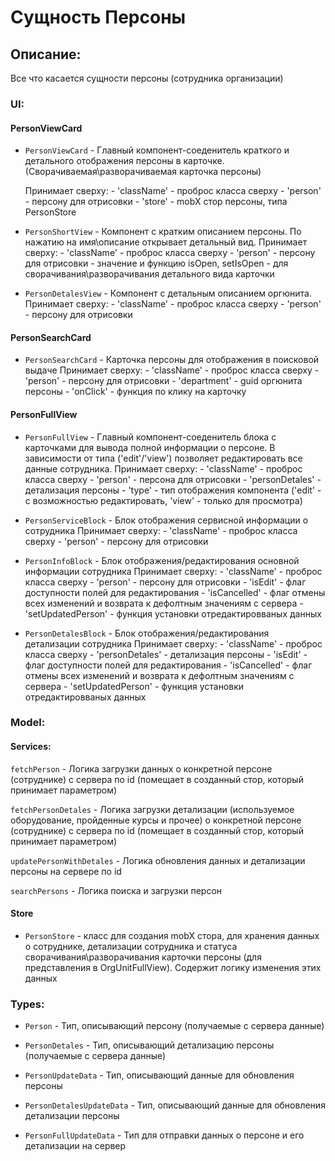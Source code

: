 # Сущность Персоны

## Описание:
Все что касается сущности персоны (сотрудника организации)

### UI:

#### PersonViewCard 

- `PersonViewCard` - Главный компонент-соеденитель краткого и детального отображения персоны в карточке. (Сворачиваемая\разворачиваемая карточка персоны)

    Принимает сверху:
        - 'className' - проброс класса сверху
        - 'person' - персону для отрисовки
        - 'store' - mobX стор персоны, типа PersonStore

- `PersonShortView` - Компонент с кратким описанием персоны. По нажатию на имя\описание открывает детальный вид.
        Принимает сверху:
            - 'className' - проброс класса сверху
            - 'person' - персону для отрисовки
            - значение и функцию isOpen, setIsOpen - для сворачивания\разворачивания 
            детального вида карточки

- `PersonDetalesView` - Компонент с детальным описанием оргюнита.
        Принимает сверху:
            - 'className' - проброс класса сверху
            - 'person' - персону для отрисовки

#### PersonSearchCard 

- `PersonSearchCard` - Карточка персоны для отображения в поисковой выдаче
    Принимает сверху:
        - 'className' - проброс класса сверху
        - 'person' - персону для отрисовки
        - 'department' - guid оргюнита персоны
        - 'onClick' - функция по клику на карточку

#### PersonFullView

- `PersonFullView` - Главный компонент-соеденитель блока с карточками для вывода полной информации о персоне. В зависимости от типа ('edit'/'view') позволяет редактировать все данные сотрудника.
    Принимает сверху:
        - 'className' - проброс класса сверху
        - 'person' - персона для отрисовки
        - 'personDetales' - детализация персоны
        - 'type' - тип отображения компонента ('edit' - с возможностью редактировать, 'view' - только для просмотра)

- `PersonServiceBlock` - Блок отображения сервисной информации о сотрудника
    Принимает сверху:
        - 'className' - проброс класса сверху
        - 'person' - персону для отрисовки

- `PersonInfoBlock` - Блок отображения/редактирования основной информации сотрудника
    Принимает сверху:
        - 'className' - проброс класса сверху
        - 'person' - персону для отрисовки
        - 'isEdit' - флаг доступности полей для редактирования
        - 'isCancelled' - флаг отмены всех изменений и возврата к дефолтным значениям с сервера
        - 'setUpdatedPerson' - функция установки отредактировваных данных

- `PersonDetalesBlock` - Блок отображения/редактирования детализации сотрудника
    Принимает сверху:
        - 'className' - проброс класса сверху
        - 'personDetales' - детализация персоны
        - 'isEdit' - флаг доступности полей для редактирования
        - 'isCancelled' - флаг отмены всех изменений и возврата к дефолтным значениям с сервера
        - 'setUpdatedPerson' - функция установки отредактировваных данных


### Model:

#### Services:

`fetchPerson` - Логика загрузки данных о конкретной персоне (сотруднике) с сервера по id (помещает в созданный стор, который принимает параметром)

`fetchPersonDetales` - Логика загрузки детализации (используемое оборудование, пройденные курсы и прочее) о конкретной персоне (сотруднике) с сервера по id (помещает в созданный стор, который принимает параметром)

`updatePersonWithDetales` - Логика обновления данных и детализации персоны на сервере по id

`searchPersons` - Логика поиска и загрузки персон 

#### Store

- `PersonStore` - класс для создания mobX стора, для хранения данных о сотруднике, детализации сотрудника и статуса сворачивания\разворачивания карточки персоны (для представления в OrgUnitFullView). Содержит логику изменения этих данных

### Types:

- `Person` - Тип, описывающий персону (получаемые с сервера данные)

- `PersonDetales` - Тип, описывающий детализацию персоны (получаемые с сервера данные)

- `PersonUpdateData` - Тип, описывающий данные для обновления персоны

- `PersonDetalesUpdateData` - Тип, описывающий данные для обновления детализации персоны

- `PersonFullUpdateData` - Тип для отправки данных о персоне и его детализации на сервер
